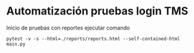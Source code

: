 # Automatización pruebas login TMS
Inicio de pruebas con reportes ejecutar comando
```
pytest -v -s --html=./reports/reports.html --self-contained-html main.py
```
